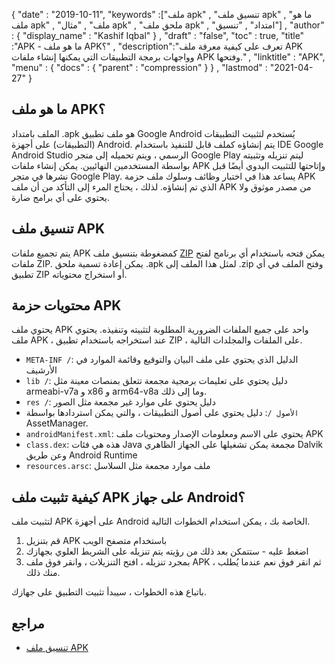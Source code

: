 {
  "date" : "2019-10-11",
  "keywords" :["ملف apk" , "تنسيق ملف apk" , "ما هو ملف apk" , "ملف" , "مثال apk" , "ملحق ملف apk" , "امتداد" , "تنسيق"] ,
  "author" : {
    "display_name" : "Kashif Iqbal"
} ,
  "draft" : "false",
  "toc" : true,
  "title" :"APK - ما هو ملف APK؟" ,
  "description":"تعرف على كيفية معرفة ملف APK وواجهات برمجة التطبيقات التي يمكنها إنشاء ملفات APK وفتحها." ,
  "linktitle" : "APK",
  "menu" : {
    "docs" : {
      "parent" : "compression"
}
} ,
  "lastmod" : "2021-04-27"
}

## ما هو ملف APK؟

الملف بامتداد .apk هو ملف تطبيق Google Android يُستخدم لتثبيت التطبيقات (التطبيقات) على أجهزة Android. يتم إنشاؤه كملف قابل للتنفيذ باستخدام IDE Google Android Studio الرسمي ، ويتم تحميله إلى متجر Google Play ليتم تنزيله وتثبيته بواسطة المستخدمين النهائيين. يمكن إنشاء ملفات APK وإتاحتها للتثبيت اليدوي أيضًا قبل نشرها في متجر Google Play. يساعد هذا في اختبار وظائف وسلوك ملف حزمة APK الذي تم إنشاؤه. لذلك ، يحتاج المرء إلى التأكد من أن ملف APK من مصدر موثوق ولا يحتوي على أي برامج ضارة.

## تنسيق ملف APK

يتم تجميع ملفات APK كمضغوطة بتنسيق ملف [ZIP](/ar/compression/zip/) يمكن فتحه باستخدام أي برنامج لفتح ملفات ZIP. يمكن إعادة تسمية ملحق .apk لمثل هذا الملف إلى .zip وفتح الملف في أي تطبيق ZIP أو استخراج محتوياته.

## محتويات حزمة APK

يحتوي ملف APK واحد على جميع الملفات الضرورية المطلوبة لتثبيته وتنفيذه. يحتوي ملف APK ، عند استخراجه باستخدام تطبيق ZIP ، على الملفات والمجلدات التالية.

* `META-INF /`: الدليل الذي يحتوي على ملف البيان والتوقيع وقائمة الموارد في الأرشيف
* `lib /`: دليل يحتوي على تعليمات برمجية مجمعة تتعلق بمنصات معينة مثل armeabi-v7a و x86 و arm64-v8a وما إلى ذلك.
* `res /`: دليل يحتوي على موارد غير مجمعة مثل الصور
* `الأصول /`: دليل يحتوي على أصول التطبيقات ، والتي يمكن استردادها بواسطة AssetManager.
* `androidManifest.xml`: يحتوي على الاسم ومعلومات الإصدار ومحتويات ملف APK
* `class.dex`: هذه هي فئات Java مجمعة يمكن تشغيلها على الجهاز الظاهري Dalvik وعن طريق Android Runtime
* `resources.arsc`: ملف موارد مجمعة مثل السلاسل

## كيفية تثبيت ملف APK على جهاز Android؟

لتثبيت ملف APK على أجهزة Android الخاصة بك ، يمكن استخدام الخطوات التالية.

1. قم بتنزيل APK باستخدام متصفح الويب
2. اضغط عليه - ستتمكن بعد ذلك من رؤيته يتم تنزيله على الشريط العلوي بجهازك
3. بمجرد تنزيله ، افتح التنزيلات ، وانقر فوق ملف APK ، ثم انقر فوق نعم عندما يُطلب منك ذلك.

باتباع هذه الخطوات ، سيبدأ تثبيت التطبيق على جهازك.

## مراجع

* [تنسيق ملف APK](https://en.wikipedia.org/wiki/Android_application_package)

